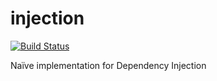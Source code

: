 # injection

[![Build Status][build-badge]][build-status]

Naïve implementation for Dependency Injection

[build-badge]: https://img.shields.io/travis/airt/injection.svg
[build-status]: https://travis-ci.org/airt/injection

